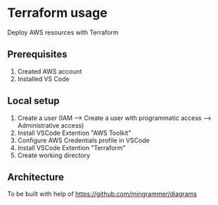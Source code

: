 # Terraform usage
Deploy AWS resources with Terraform

## Prerequisites
1. Created AWS account
2. Installed VS Code

## Local setup
1. Create a user (IAM --> Create a user with programmatic access --> Administrative access)
2. Install VSCode Extention "AWS Toolkit"
3. Configure AWS Credentials profile in VSCode
4. Install VSCode Extention "Terraform"
5. Create working directory

## Architecture
To be built with help of https://github.com/mingrammer/diagrams

